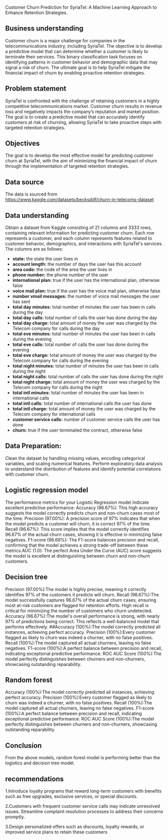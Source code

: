 Customer Churn Prediction for SyriaTel: A Machine Learning Approach to Enhance Retention Strategies.

## Business understanding
Customer churn is a major challenge for companies in the telecommunications industry, including SyriaTel. The objective is to develop a predictive model that can determine whether a customer is likely to terminate their services. This binary classification task focuses on identifying patterns in customer behavior and demographic data that may signal a risk of churn. The ultimate goal is to help SyriaTel mitigate the financial impact of churn by enabling proactive retention strategies.

## Problem statement
SyriaTel is confronted with the challenge of retaining customers in a highly competitive telecommunications market. Customer churn results in revenue loss and negatively impacts the company’s reputation and market position. The goal is to create a predictive model that can accurately identify customers at risk of churning, allowing SyriaTel to take proactive steps with targeted retention strategies.
## Objectives
The goal is to develop the most effective model for predicting customer churn at SyriaTel, with the aim of minimizing the financial impact of churn through the implementation of targeted retention strategies.
## Data source
The data is sourced from https://www.kaggle.com/datasets/becksddf/churn-in-telecoms-dataset
## Data understanding
Obtain a dataset from Kaggle consisting of 21 columns and 3333 rows, containing relevant information for predicting customer churn. Each row represents a customer, and each column represents features related to customer behavior, demographics, and interactions with SyriaTel's services.
The columns are as follows: 
- **state:** the state the user lives in
- **account length:** the number of days the user has this account
- **area code:** the code of the area the user lives in
- **phone number:** the phone number of the user
- **international plan:** true if the user has the international plan, otherwise false
- **voice mail plan:** true if the user has the voice mail plan, otherwise false
- **number vmail messages:** the number of voice mail messages the user has sent
- **total day minutes:** total number of minutes the user has been in calls during the day
- **total day calls:** total number of calls the user has done during the day
- **total day charge:** total amount of money the user was charged by the Telecom company for calls during the day
- **total eve minutes:** total number of minutes the user has been in calls during the evening
- **total eve calls:** total number of calls the user has done during the evening
- **total eve charge:** total amount of money the user was charged by the Telecom company for calls during the evening
- **total night minutes:** total number of minutes the user has been in calls during the night
- **total night calls:** total number of calls the user has done during the night
- **total night charge:** total amount of money the user was charged by the Telecom company for calls during the night
- **total intl minutes:** total number of minutes the user has been in international calls
- **total intl calls:** total number of international calls the user has done
- **total intl charge:** total amount of money the user was charged by the Telecom company for international calls
- **customer service calls:** number of customer service calls the user has done
- **churn:** true if the user terminated the contract, otherwise false

## Data Preparation:
Clean the dataset by handling missing values, encoding categorical variables, and scaling numerical features. Perform exploratory data analysis to understand the distribution of features and identify potential correlations with customer churn.
## Logistic regression model
The performance metrics for your Logistic Regression model indicate excellent predictive performance:
Accuracy (96.67%): This high accuracy suggests the model correctly predicts churn and non-churn cases most of the time.
Precision (97.00%): A precision score of 97% indicates that when the model predicts a customer will churn, it is correct 97% of the time.
Recall (96.67%): This score implies that the model correctly identifies 96.67% of the actual churn cases, showing it is effective in minimizing false negatives.
F1-score (96.68%): The F1-score balances precision and recall, confirming that the model achieves a strong trade-off between these metrics.AUC (1.0): The perfect Area Under the Curve (AUC) score suggests the model is excellent at distinguishing between churn and non-churn customers.
## Decision tree
Precision (97.00%):The model is highly precise, meaning it correctly identifies 97% of the customers it predicts will churn. 
Recall (96.67%):The model successfully captures 96.67% of the actual churn cases, ensuring most at-risk customers are flagged for retention efforts. High recall is critical for minimizing the number of customers who churn undetected.
Accuracy (96.67%):The model's overall performance is strong, with nearly 97% of predictions being correct. This reflects a well-balanced model that performs effectively.
##Accuracy (100%):The model correctly predicted all instances, achieving perfect accuracy.
Precision (100%):Every customer flagged as likely to churn was indeed a churner, with no false positives.
Recall (100%):The model captured all actual churners, leaving no false negatives.
F1-score (100%):A perfect balance between precision and recall, indicating exceptional predictive performance.
ROC AUC Score (100%):The model perfectly distinguishes between churners and non-churners, showcasing outstanding reparability.
## Random forest
Accuracy (100%):The model correctly predicted all instances, achieving perfect accuracy.
Precision (100%):Every customer flagged as likely to churn was indeed a churner, with no false positives.
Recall (100%):The model captured all actual churners, leaving no false negatives.
F1-score (100%):A perfect balance between precision and recall, indicating exceptional predictive performance.
ROC AUC Score (100%):The model perfectly distinguishes between churners and non-churners, showcasing outstanding reparability.
## Conclusion
From the above models, random forest model is performing better than the logistics and decision tree model.

## recommendations
1.Introduce loyalty programs that reward long-term customers with benefits such as free upgrades, exclusive services, or special discounts.

2.Customers with frequent customer service calls may indicate unresolved issues. Streamline complaint resolution processes to address their concerns promptly.

3.Design personalized offers such as discounts, loyalty rewards, or improved service plans to retain these customers